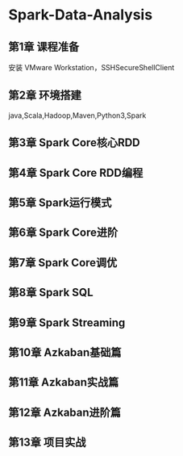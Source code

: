# Spark-Data-Analysis
## 第1章 课程准备  
  安装 VMware Workstation，SSHSecureShellClient
## 第2章 环境搭建  
  java,Scala,Hadoop,Maven,Python3,Spark
## 第3章 Spark Core核心RDD  
## 第4章 Spark Core RDD编程  
## 第5章 Spark运行模式  
## 第6章 Spark Core进阶  
## 第7章 Spark Core调优  
## 第8章 Spark SQL  
## 第9章 Spark Streaming  
## 第10章 Azkaban基础篇  
## 第11章 Azkaban实战篇  
## 第12章 Azkaban进阶篇  
## 第13章 项目实战  


